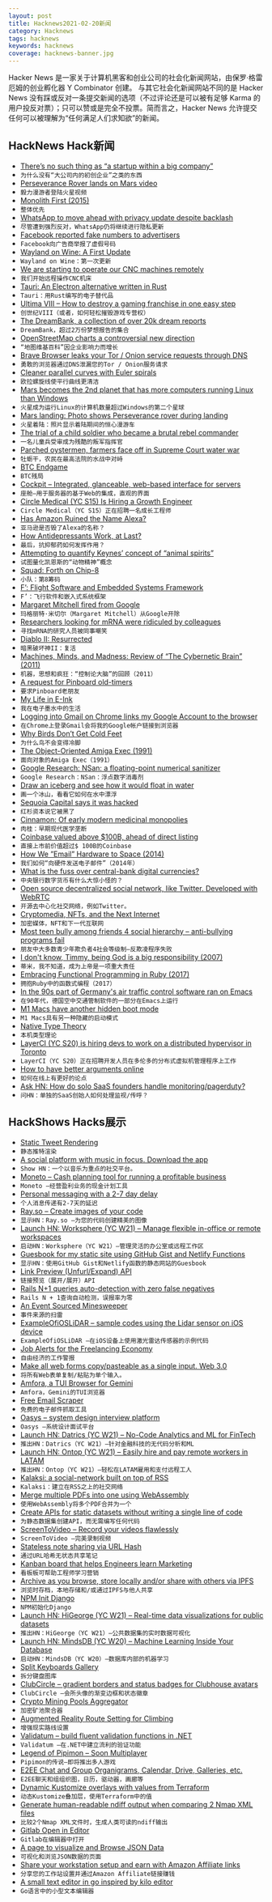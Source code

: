 ```yaml
---
layout: post
title: Hacknews2021-02-20新闻
category: Hacknews
tags: hacknews
keywords: hacknews
coverage: hacknews-banner.jpg
---
```


Hacker News 是一家关于计算机黑客和创业公司的社会化新闻网站，由保罗·格雷厄姆的创业孵化器 Y Combinator 创建。
与其它社会化新闻网站不同的是 Hacker News 没有踩或反对一条提交新闻的选项（不过评论还是可以被有足够 Karma 的用户投反对票）；只可以赞或是完全不投票。简而言之，Hacker News 允许提交任何可以被理解为“任何满足人们求知欲”的新闻。

## HackNews Hack新闻


- [There’s no such thing as “a startup within a big company”](https://hunterwalk.medium.com/why-theres-no-such-thing-as-a-startup-within-a-big-company-c3003615f3bc)
- `为什么没有“大公司内的初创企业”之类的东西`
- [Perseverance Rover lands on Mars video](https://www.youtube.com/watch?v=gm0b_ijaYMQ)
- `毅力漫游者登陆火星视频`
- [Monolith First (2015)](https://martinfowler.com/bliki/MonolithFirst.html)
- `整体优先`
- [WhatsApp to move ahead with privacy update despite backlash](https://www.reuters.com/article/facebook-whatsapp-privacy-idUSL4N2KP0XY)
- `尽管遭到强烈反对，WhatsApp仍将继续进行隐私更新`
- [Facebook reported fake numbers to advertisers](https://news.yahoo.com/unsealed-court-document-claims-facebook-203236002.html)
- `Facebook向广告商举报了虚假号码`
- [Wayland on Wine: A First Update](https://www.collabora.com/news-and-blog/news-and-events/wayland-on-wine-an-exciting-first-update.html)
- `Wayland on Wine：第一次更新`
- [We are starting to operate our CNC machines remotely](https://1d.works/how-we-started-operating-our-cnc-machines-remotely/)
- `我们开始远程操作CNC机床`
- [Tauri: An Electron alternative written in Rust](https://tauri.studio/)
- `Tauri：用Rust编写的电子替代品`
- [Ultima VIII – How to destroy a gaming franchise in one easy step](https://www.filfre.net/2021/02/ultima-viii-or-how-to-destroy-a-gaming-franchise-in-one-easy-step/)
- `创世纪VIII（或者，如何轻松摧毁游戏专营权）`
- [The DreamBank, a collection of over 20k dream reports](http://www.dreambank.net/)
- `DreamBank，超过2万份梦想报告的集合`
- [OpenStreetMap charts a controversial new direction](https://www.bloomberg.com/news/articles/2021-02-19/openstreetmap-charts-a-controversial-new-direction)
- `“地图维基百科”因企业影响力而增长`
- [Brave Browser leaks your Tor / Onion service requests through DNS](https://ramble.pw/f/privacy/2387/brave-browser-leaks-your-tor-onion-service-requests-through)
- `勇敢的浏览器通过DNS泄漏您的Tor / Onion服务请求`
- [Cleaner parallel curves with Euler spirals](https://raphlinus.github.io/curves/2021/02/19/parallel-curves.html)
- `欧拉螺旋线使平行曲线更清洁`
- [Mars becomes the 2nd planet that has more computers running Linux than Windows](https://twitter.com/mikko/status/1362763793042972673)
- `火星成为运行Linux的计算机数量超过Windows的第二个星球`
- [Mars landing: Photo shows Perseverance rover during landing](https://www.bbc.co.uk/news/science-environment-56133281)
- `火星着陆：照片显示着陆期间的恒心漫游车`
- [The trial of a child soldier who became a brutal rebel commander](https://narratively.com/the-extraordinary-trial-of-the-child-soldier-who-became-a-brutal-rebel-commander/)
- `一名儿童兵受审成为残酷的叛军指挥官`
- [Parched oystermen, farmers face off in Supreme Court water war](https://news.bloomberglaw.com/environment-and-energy/parched-oystermen-farmers-face-off-in-supreme-court-water-war)
- `牡蛎干，农民在最高法院的水战中对峙`
- [BTC Endgame](https://github.com/mikekelly/btc-endgame)
- `BTC残局`
- [Cockpit – Integrated, glanceable, web-based interface for servers](https://cockpit-project.org/)
- `座舱–用于服务器的基于Web的集成，直观的界面`
- [Circle Medical (YC S15) Is Hiring a Growth Engineer](https://jobs.lever.co/circlemedical/78723d6b-49fc-4bb5-911d-61d1ca20b6ea)
- `Circle Medical（YC S15）正在招聘一名成长工程师`
- [Has Amazon Ruined the Name Alexa?](https://www.statista.com/chart/13907/babies-named-alexa/)
- `亚马逊是否毁了Alexa的名称？`
- [How Antidepressants Work, at Last?](https://blogs.sciencemag.org/pipeline/archives/2021/02/19/how-antidepressants-work-at-last)
- `最后，抗抑郁药如何发挥作用？`
- [Attempting to quantify Keynes’ concept of “animal spirits”](https://www.elgaronline.com/view/journals/roke/9-1/roke.2021.01.01.xml)
- `试图量化凯恩斯的“动物精神”概念`
- [Squad: Forth on Chip-8](https://internet-janitor.itch.io/squad)
- `小队：第8筹码`
- [F’: Flight Software and Embedded Systems Framework](https://nasa.github.io/fprime/)
- `F’：飞行软件和嵌入式系统框架`
- [Margaret Mitchell fired from Google](https://www.axios.com/google-fires-another-ai-ethics-leader-6ef7dcd5-4583-4396-b5b3-129547ff3091.html)
- `玛格丽特·米切尔（Margaret Mitchell）从Google开除`
- [Researchers looking for mRNA were ridiculed by colleagues](https://www.macleans.ca/society/science/scientists-mrna-covid-vaccines/)
- `寻找mRNA的研究人员被同事嘲笑`
- [Diablo II: Resurrected](https://diablo2.blizzard.com/)
- `暗黑破坏神II：复活`
- [Machines, Minds, and Madness: Review of “The Cybernetic Brain” (2011)](https://www.americanscientist.org/article/machines-minds-and-madness)
- `机器，思想和疯狂：“控制论大脑”的回顾（2011）`
- [A request for Pinboard old-timers](https://www.prettyfwd.com/t/XiK8ArVIT6uVItPGeH3lzA/)
- `要求Pinboard老朋友`
- [My Life in E-Ink](https://rgoswami.me/posts/my-life-in-eink/)
- `我在电子墨水中的生活`
- [Logging into Gmail on Chrome links my Google Account to the browser](item?id=26200298)
- `在Chrome上登录Gmail会将我的Google帐户链接到浏览器`
- [Why Birds Don’t Get Cold Feet](https://medium.com/i-wanna-know/why-birds-dont-get-cold-feet-515487d50ed5)
- `为什么鸟不会变得冷脚`
- [The Object-Oriented Amiga Exec (1991)](http://web.archive.org/web/20050528204702/http://www.cunningham-lee.com/misc/amiga_exec.html)
- `面向对象的Amiga Exec（1991）`
- [Google Research: NSan: a floating-point numerical sanitizer](https://dl.acm.org/doi/abs/10.1145/3446804.3446848)
- `Google Research：NSan：浮点数字消毒剂`
- [Draw an iceberg and see how it would float in water](https://joshdata.me/iceberger.html)
- `画一个冰山，看看它如何在水中漂浮`
- [Sequoia Capital says it was hacked](https://www.axios.com/sequoia-capital-says-it-was-hacked-590dcdd6-fe49-46c6-8422-60a944272302.html)
- `红杉资本说它被黑了`
- [Cinnamon: Of early modern medicinal monopolies](https://daily.jstor.org/plant-of-the-month-cinnamon/)
- `肉桂：早期现代医学垄断`
- [Coinbase valued above $100B, ahead of direct listing](https://www.axios.com/coinbase-valued-100-billion-direct-listing-9b43e316-7ff7-4f6a-a1db-4dc2481a93ee.html)
- `直接上市前价值超过$ 100B的Coinbase`
- [How We ”Email” Hardware to Space (2014)](https://medium.com/backchannel/how-we-email-hardware-to-space-7d46eed00c98)
- `我们如何“向硬件发送电子邮件”（2014年）`
- [What is the fuss over central-bank digital currencies?](https://www.economist.com/the-economist-explains/2021/02/16/what-is-the-fuss-over-central-bank-digital-currencies)
- `中央银行数字货币有什么大惊小怪的？`
- [Open source decentralized social network, like Twitter. Developed with WebRTC](https://foxql.com)
- `开源去中心化社交网络，例如Twitter。`
- [Cryptomedia, NFTs, and the Next Internet](https://thehundreds.com/blogs/monologue/cryptomedia)
- `加密媒体，NFT和下一代互联网`
- [Most teen bully among friends 4 social hierarchy – anti-bullying programs fail](https://www.ucdavis.edu/news/most-teen-bullying-occurs-among-peers-climbing-social-ladder)
- `朋友中大多数青少年欺负者4社会等级制–反欺凌程序失败`
- [I don't know, Timmy, being God is a big responsibility (2007)](https://qntm.org/responsibility)
- `蒂米，我不知道，成为上帝是一项重大责任`
- [Embracing Functional Programming in Ruby (2017)](https://kellysutton.com/2017/09/13/embracing-functional-programming-in-ruby.html)
- `拥抱Ruby中的函数式编程（2017）`
- [In the 90s part of Germany's air traffic control software ran on Emacs](https://www.reddit.com/r/emacs/comments/lly7po/do_you_use_emacs_lisp_as_a_general_purpose/gnvzisy)
- `在90年代，德国空中交通管制软件的一部分在Emacs上运行`
- [M1 Macs have another hidden boot mode](https://eclecticlight.co/2021/02/20/m1-macs-have-another-hidden-boot-mode/)
- `M1 Macs具有另一种隐藏的启动模式`
- [Native Type Theory](https://golem.ph.utexas.edu/category/2021/02/native_type_theory.html)
- `本机类型理论`
- [LayerCI (YC S20) is hiring devs to work on a distributed hypervisor in Toronto](https://www.workatastartup.com/jobs/42204)
- `LayerCI（YC S20）正在招聘开发人员在多伦多的分布式虚拟机管理程序上工作`
- [How to have better arguments online](https://www.theguardian.com/society/2021/feb/16/how-to-have-better-arguments-social-media-politics-conflict)
- `如何在线上有更好的论点`
- [Ask HN: How do solo SaaS founders handle monitoring/pagerduty?](item?id=26203074)
- `问HN：单独的SaaS创始人如何处理监视/传呼？`


## HackShows Hacks展示

- [ Static Tweet Rendering](https://github.com/transitive-bullshit/react-static-tweets)
- `静态推特渲染`
- [ A social platform with music in focus. Download the app](https://syncc.app/)
- `Show HN：一个以音乐为重点的社交平台。`
- [ Moneto – Cash planning tool for running a profitable business](https://monetohq.com/producthunt)
- `Moneto –经营盈利业务的现金计划工具`
- [ Personal messaging with a 2-7 day delay](https://tardamail.com/)
- `个人消息传递有2-7天的延迟`
- [ Ray.so – Create images of your code](https://ray.so)
- `显示HN：Ray.so –为您的代码创建精美的图像`
- [Launch HN: Worksphere (YC W21) – Manage flexible in-office or remote workspaces](item?id=26167923)
- `启动HN：Worksphere（YC W21）–管理灵活的办公室或远程工作区`
- [ Guesbook for my static site using GitHub Gist and Netlify Functions](https://sunnygolovine.com/guestbook)
- `显示HN：使用GitHub Gist和Netlify函数的静态网站的Guesbook`
- [ Link Preview (Unfurl/Expand) API](https://www.dashkite.com/products/link-preview)
- `链接预览（展开/展开）API`
- [ Rails N+1 queries auto-detection with zero false negatives](https://github.com/charkost/prosopite)
- `Rails N + 1查询自动检测，误报率为零`
- [ An Event Sourced Minesweeper](https://dfarr.github.io/minesweeper)
- `事件来源的扫雷`
- [ ExampleOfiOSLiDAR – sample codes using the Lidar sensor on iOS device](https://github.com/TokyoYoshida/ExampleOfiOSLiDAR)
- `ExampleOfiOSLiDAR –在iOS设备上使用激光雷达传感器的示例代码`
- [ Job Alerts for the Freelancing Economy](https://www.ginevar.com)
- `自由经济的工作警报`
- [ Make all web forms copy/pasteable as a single input. Web 3.0](https://github.com/treenotation/copypaster)
- `将所有Web表单复制/粘贴为单个输入。 `
- [ Amfora, a TUI Browser for Gemini](https://github.com/makeworld-the-better-one/amfora)
- `Amfora，Gemini的TUI浏览器`
- [ Free Email Scraper](https://freemailscraper.herokuapp.com/)
- `免费的电子邮件抓取工具`
- [ Oasys – system design interview platform](https://getoasys.io/)
- `Oasys –系统设计面试平台`
- [Launch HN: Datrics (YC W21) – No-Code Analytics and ML for FinTech](item?id=26177284)
- `推出HN：Datrics（YC W21）–针对金融科技的无代码分析和ML`
- [Launch HN: Ontop (YC W21) – Easily hire and pay remote workers in LATAM](item?id=26179281)
- `推出HN：Ontop（YC W21）–轻松在LATAM雇用和支付远程工人`
- [ Kalaksi: a social-network built on top of RSS](https://www.kalaksi.com)
- `Kalaksi：建立在RSS之上的社交网络`
- [ Merge multiple PDFs into one using WebAssembly](http://localpdf.tech/)
- `使用WebAssembly将多个PDF合并为一个`
- [ Create APIs for static datasets without writing a single line of code](https://github.com/roapi/roapi#roapi)
- `为静态数据集创建API，而无需编写任何代码`
- [ ScreenToVideo – Record your videos flawlessly](https://screentovideo.com/)
- `ScreenToVideo –完美录制视频`
- [ Stateless note sharing via URL Hash](https://n0tes.github.io)
- `通过URL哈希无状态共享笔记`
- [ Kanban board that helps Engineers learn Marketing](https://phireworks.co/pro/?pro)
- `看板板可帮助工程师学习营销`
- [ Archive as you browse, store locally and/or share with others via IPFS](https://archiveweb.page)
- `浏览时存档，本地存储和/或通过IPFS与他人共享`
- [ NPM Init Django](https://www.npmjs.com/package/create-django)
- `NPM初始化Django`
- [Launch HN: HiGeorge (YC W21) – Real-time data visualizations for public datasets](item?id=26194440)
- `推出HN：HiGeorge（YC W21）–公共数据集的实时数据可视化`
- [Launch HN: MindsDB (YC W20) – Machine Learning Inside Your Database](item?id=26195057)
- `启动HN：MindsDB（YC W20）–数据库内部的机器学习`
- [ Split Keyboards Gallery](https://aposymbiont.github.io/split-keyboards/)
- `拆分键盘图库`
- [ ClubCircle – gradient borders and status badges for Clubhouse avatars](https://clubcircle.app)
- `ClubCircle –会所头像的渐变边框和状态徽章`
- [ Crypto Mining Pools Aggregator](https://github.com/ilmoi/mining-pools-aggregator)
- `加密矿池聚合器`
- [ Augmented Reality Route Setting for Climbing](https://www.youtube.com/watch?v=_z9797LFm4c)
- `增强现实路线设置`
- [ Validatum – build fluent validation functions in .NET](https://github.com/bsheldrick/validatum)
- `Validatum –在.NET中建立流利的验证功能`
- [ Legend of Pipimon – Soon Multiplayer](https://play.google.com/store/apps/details?id=com.playdog.legendofpipimon)
- `Pipimon的传说–即将推出多人游戏`
- [ E2EE Chat and Group Organigrams, Calendar, Drive, Galleries, etc.](https://www.groupsapp.online)
- `E2EE聊天和组组织图，日历，驱动器，画廊等`
- [ Dynamic Kustomize overlays with values from Terraform](https://registry.terraform.io/providers/kbst/kustomization/latest/docs/data-sources/overlay)
- `动态Kustomize叠加层，使用Terraform中的值`
- [ Generate human-readable ndiff output when comparing 2 Nmap XML files](https://github.com/rackerlabs/pyndiff)
- `比较2个Nmap XML文件时，生成人类可读的ndiff输出`
- [ Gitlab Open in Editor](https://chrome.google.com/webstore/detail/gitlab-open-in-editor/gimnckknlihboacimdhckfidphnaihon?hl=en)
- `Gitlab在编辑器中打开`
- [ A page to visualize and Browse JSON Data](https://prismflux.de/json-explorer)
- `可视化和浏览JSON数据的页面`
- [ Share your workstation setup and earn with Amazon Affiliate links](https://workstations.shop)
- `分享您的工作站设置并通过Amazon Affiliate链接赚钱`
- [ A small text editor in go inspired by kilo editor](https://github.com/hibiken/kiss)
- `Go语言中的小型文本编辑器`

